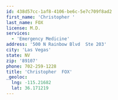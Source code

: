 ```yaml
---
id: 438d57cc-1af8-4106-be6c-5e7c709f8ad2
first_name: 'Christopher '
last_name: FOX
license: M.D.
services:
  - 'Emergency Medicine'
address: '500 N Rainbow Blvd  Ste 203'
city: 'Las Vegas'
state: NV
zip: '89107'
phone: 702-259-1228
title: 'Christopher  FOX'
_geoloc:
  lng: -115.21682
  lat: 36.171219
---
```

